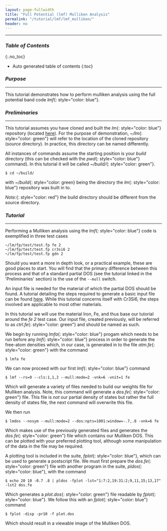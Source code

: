```yaml
---
layout: page-fullwidth
title: "Full Potential (lmf) Mulliken Analysis"
permalink: "/tutorial/lmf/lmf_mulliken/"
header: no
---
```


____________________________________________________________

### _Table of Contents_
{:.no_toc}
*  Auto generated table of contents
{:toc} 

### _Purpose_
_____________________________________________________________

This tutorial demonstrates how to perform mulliken analysis using the full potential band code _lmf_{: style="color: blue"}.

### _Preliminaries_
_____________________________________________________________
This tutorial assumes you have cloned and built the _lm_{: style="color: blue"} repository (located [here](https://bitbucket.org/lmto/lm)). For the purpose of demonstration, _~/lm_{: style="color: green"} will refer to the location of the cloned repository (_source_ directory). In practice, this directory can be named differently.

All instances of commands assume the starting position is your _build_ directory (this can be checked with the _pwd_{: style="color: blue"} command).  In this tutorial it will be called _~/build/_{: style="color: green"}.

    $ cd ~/build/

with _~/build_{: style="color: green} being the directory the _lm_{: style="color: blue"} repository was built in to.

_Note:_{: style="color: red"} the build directory should be different from the source directory.

### _Tutorial_
_____________________________________________________________
Performing a Mulliken analysis using the _lmf_{: style="color: blue"} code is exemplified in three test cases

    ~/lm/fp/test/test.fp fe 2
    ~/lm/fp/test/test.fp cr3si6 2
    ~/lm/fp/test/test.fp gdn 2

Should you want a more in depth look, or a practical example, these are good places to start. You will find that the primary difference between this process and that of a standard partial DOS (see the tutorial linked in the 'Preliminaries' section) is the use of the `--mull` switch. 

An input file is needed for the material of which the partial DOS should be found. A tutorial detailing the steps required to generate a basic input file can be found [here](https://lordcephei.github.io/asa_inputfile/). While this tutorial concerns itself with Cr3Si6, the steps involved are applicable to most other materials.   

In this tutorial we will use the material Iron, Fe, and thus base our tutorial around the _fe 2_ test case. Our input file, created previously, will be referred to as _ctrl.fe_{: style="color: green"} and should be named as such.

We begin by running _lmfa_{: style="color: blue"} progam which needs to be run before any _lmf_{: style="color: blue"} process in order to generate the free-atom densities which, in our case, is generated in to the file _atm.fe_{: style="color: green"} with the command

    $ lmfa fe

We can now proceed with our first _lmf_{: style="color: blue"} command

    $ lmf --rs=0 --cls:1,1,2 --mull:mode=2 -vnk=6 -vnit=1 fe

Which will generate a variety of files needed to build our weights file for Mulliken analysis. Note, this command will generate a _dos.fe_{: style="color: green"} file. This file is _not_ our partial density of states but rather the full density of states file, the next command will overwrite this file.

We then run

    $ lmdos --nosym --mull:mode=2 --dos:npts=1001:window=-.7,.8 -vnk=6 fe

Which makes use of the previously generated files and generates the _dos.fe_{: style="color: green"} file which contains our Mulliken DOS. This can be plotted with your preferred plotting tool, although some manipulation of the data in the file may be required.   

A plotting tool is included in the suite, _fplot_{: style="color: blue"}, which can be used to generate a postscript file. We must first prepare the _dos.fe_{: style="color: green"} file with another program in the suite, _pldos_{: style="color: blue"}, with the command

    $ echo 20 10 -0.7 .8 | pldos -fplot -lst="1:7:2,19:31:2;9,11,15;13,17" -lst2 dos.fe

Which generates a _plot.dos_{: style="color: green"} file readable by _fplot_{: style="color: blue"}. We follow this with an _fplot_{: style="color: blue"} command

    $ fplot -disp -pr10 -f plot.dos

Which should result in a viewable image of the Mulliken DOS.

